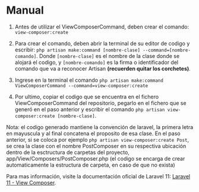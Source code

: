 # Manual
1. Antes de utilizar el ViewComposerCommand, deben crear el comando:
`view-composer:create`

2. Para crear el comando, deben abrir la terminal de su editor de codigo y escribir:
`php artisan make:command [nombre-clase] --command=[nombre-comando]`. Donde `[nombre-clase]` es el nombre de la clase donde se alojará el codigo, y 
`[nombre-comando]` es la firma o identificador del comando que va a reconocer Artisan **(recuerden quitar los corchetes)**.

3. Ingrese en la terminal el comando `php artisan make:command ViewComposerCommand --command=view-composer:create`
4. Por ultimo, copiar el codigo que se encuentra en el fichero ViewComposerCommand del repositorio, pegarlo en el fichero que se generó en el paso anterior y escribir el comando `php artisan view-composer:create [nombre-clase]`.

Nota: el codigo generado mantiene la convención de laravel, la primera letra en mayuscula y al final concatena el proposito de esa clase.
En el paso anterior, si se coloca por ejemplo `php artisan view-composer:create Post`, se crea la clase con el nombre PostComposer en su respectiva ubicación dentro de la esctructura de carpetas del proyecto, app/View/Composers/PostComposer.php (el codigo se encarga de crear automaticamente la estructura de carpeta, en caso de que no exista)

Para mas información, visite la documentación oficial de Laravel 11: [Laravel 11 - View Composer](http://https://laravel.com/docs/11.x/views#view-composers "Laravel 11 - View Composer").
